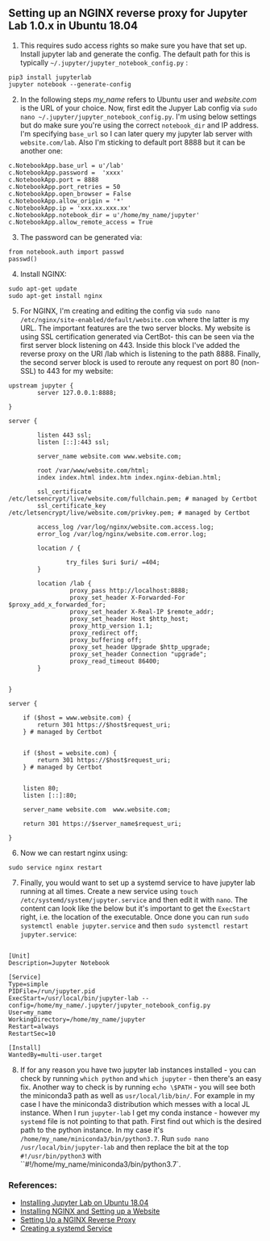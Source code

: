 ## Setting up an NGINX reverse proxy for Jupyter Lab 1.0.x in Ubuntu 18.04

1) This requires sudo access rights so make sure you have that set up. Install jupyter lab and generate the config. The default path for this is typically `~/.jupyter/jupyter_notebook_config.py` :
```
pip3 install jupyterlab
jupyter notebook --generate-config
```

2) In the following steps *my_name* refers to Ubuntu user and *website.com* is the URL of your choice. Now, first edit the Jupyer Lab config via `sudo nano ~/.jupyter/jupyter_notebook_config.py`. I'm using below settings but do make sure you're using the correct `notebook_dir` and IP address. I'm specifying `base_url` so I can later query my jupyter lab server with `website.com/lab`. Also I'm sticking to default port 8888 but it can be another one:

```
c.NotebookApp.base_url = u'/lab'
c.NotebookApp.password =  'xxxx' 
c.NotebookApp.port = 8888
c.NotebookApp.port_retries = 50
c.NotebookApp.open_browser = False
c.NotebookApp.allow_origin = '*'
c.NotebookApp.ip = 'xxx.xx.xxx.xx'
c.NotebookApp.notebook_dir = u'/home/my_name/jupyter'
c.NotebookApp.allow_remote_access = True
```

3) The password can be generated via:
```
from notebook.auth import passwd 
passwd()
```
4) Install NGINX:

```
sudo apt-get update
sudo apt-get install nginx
```

5) For NGINX, I'm creating and editing the config via `sudo nano /etc/nginx/site-enabled/default/website.com` where the latter is my URL. The important features are the two server blocks. My website is using SSL certification generated via CertBot- this can be seen via the first server block listening on 443. Inside this block I've added the reverse proxy on the URI /lab which is listening to the path 8888. Finally, the second server block is used to reroute any request on port 80 (non-SSL) to 443 for my website:

```
upstream jupyter {
        server 127.0.0.1:8888;

}

server {

        listen 443 ssl;
        listen [::]:443 ssl;

        server_name website.com www.website.com;

        root /var/www/website.com/html;
        index index.html index.htm index.nginx-debian.html;

        ssl_certificate /etc/letsencrypt/live/website.com/fullchain.pem; # managed by Certbot
        ssl_certificate_key /etc/letsencrypt/live/website.com/privkey.pem; # managed by Certbot

        access_log /var/log/nginx/website.com.access.log;
        error_log /var/log/nginx/website.com.error.log;

        location / {

                try_files $uri $uri/ =404;
        }

        location /lab {
                 proxy_pass http://localhost:8888;
                 proxy_set_header X-Forwarded-For $proxy_add_x_forwarded_for;
                 proxy_set_header X-Real-IP $remote_addr;
                 proxy_set_header Host $http_host;
                 proxy_http_version 1.1;
                 proxy_redirect off;
                 proxy_buffering off;
                 proxy_set_header Upgrade $http_upgrade;
                 proxy_set_header Connection "upgrade";
                 proxy_read_timeout 86400;
        }


}

server {

    if ($host = www.website.com) {
        return 301 https://$host$request_uri;
    } # managed by Certbot


    if ($host = website.com) {
        return 301 https://$host$request_uri;
    } # managed by Certbot


    listen 80;
    listen [::]:80;

    server_name website.com  www.website.com;

    return 301 https://$server_name$request_uri;

}
```

6) Now we can restart nginx using:

```
sudo service nginx restart
```

7) Finally, you would want to set up a systemd service to have jupyter lab running at all times. Create a new service using `touch /etc/systemd/system/jupyter.service` and then edit it with `nano`. The content can look like the below but it's important to get the `ExecStart` right, i.e. the location of the executable. Once done you can run `sudo systemctl enable jupyter.service` and then `sudo systemctl restart jupyter.service`:

```

[Unit]
Description=Jupyter Notebook

[Service]
Type=simple
PIDFile=/run/jupyter.pid
ExecStart=/usr/local/bin/jupyter-lab --config=/home/my_name/.jupyter/jupyter_notebook_config.py
User=my_name
WorkingDirectory=/home/my_name/jupyter
Restart=always
RestartSec=10

[Install]
WantedBy=multi-user.target
```

8) If for any reason you have two jupyter lab instances installed - you can check by running `which python` and `which jupyter` - then there's an easy fix. Another way to check is by running `echo \$PATH` - you will see both the miniconda3 path as well as `usr/local/lib/bin/`. For example in my case I have the miniconda3 distribution which messes with a local JL instance. When I run `jupyter-lab` I get my conda instance - however my `systemd` file is not pointing to that path. First find out which is the desired path to the python instance. In my case it's `/home/my_name/miniconda3/bin/python3.7`. Run `sudo nano /usr/local/bin/jupyter-lab`
and then replace the bit at the top `#!/usr/bin/python3` with ``#!/home/my_name/miniconda3/bin/python3.7`.


### References:
- [Installing Jupyter Lab on Ubuntu 18.04](https://www.ceos3c.com/open-source/install-jupyterlab-on-ubuntu-18-04/)
- [Installing NGINX and Setting up a Website](https://www.digitalocean.com/community/tutorials/how-to-install-nginx-on-ubuntu-18-04)
- [Setting Up a NGINX Reverse Proxy](http://www.albertauyeung.com/post/setup-jupyter-nginx-supervisor/)
- [Creating a systemd Service](https://forums.fast.ai/t/run-jupyter-notebook-on-system-boot/749/5)